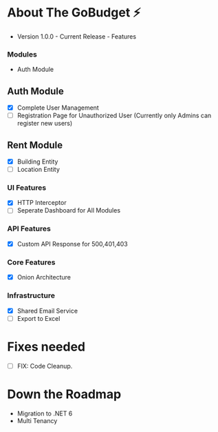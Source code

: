 # About The GoBudget :zap:
- Version 1.0.0 - Current Release - Features

### Modules 
 - Auth Module

## Auth Module
- [x] Complete User Management
- [ ] Registration Page for Unauthorized User (Currently only Admins can register new users)

## Rent Module  
- [x] Building Entity
- [ ] Location Entity 

### UI Features
  - [x] HTTP Interceptor
  - [ ] Seperate Dashboard for All Modules

### API Features
  - [x] Custom API Response for 500,401,403

### Core Features
  - [x] Onion Architecture

### Infrastructure
- [x] Shared Email Service
- [ ] Export to Excel

# Fixes needed
- [ ] FIX: Code Cleanup.

# Down the Roadmap
 - Migration to .NET 6
 - Multi Tenancy